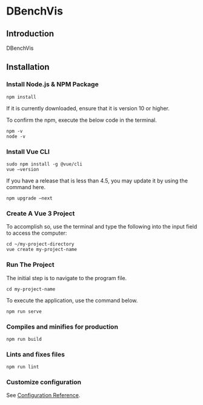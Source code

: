 # DBenchVis

## Introduction
DBenchVis 

## Installation

### Install Node.js & NPM Package

```
npm install
``` 

If it is currently downloaded, ensure that it is version 10 or higher.

To confirm the npm, execute the below  code in the  terminal.


```
npm -v
node -v
```



### Install Vue CLI
```
sudo npm install -g @vue/cli
vue —version
```
If you have a release that is less than 4.5, you may update it by using the command here.
```
npm upgrade —next
```

### Create A Vue 3 Project
To accomplish so, use the terminal and type the following into the input field to access the computer:

```
cd ~/my-project-directory
vue create my-project-name
```


### Run The Project
The initial step is to navigate to the program file. 
```
cd my-project-name
```
To execute the application, use the command below.

```
npm run serve
```

### Compiles and minifies for production
```
npm run build
```

### Lints and fixes files
```
npm run lint
```

### Customize configuration
See [Configuration Reference](https://cli.vuejs.org/config/).
